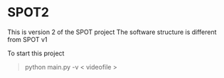 # SPOT2
This is version 2 of the SPOT project
The software structure is different from SPOT v1

To start this project
>python main.py -v < videofile >
